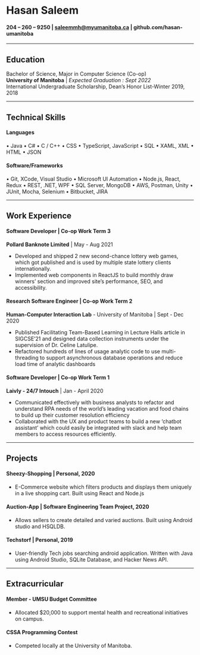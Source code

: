 # Hasan Saleem
####  204 – 260 – 9250 |  saleemmh@myumanitoba.ca | github.com/hasan-umanitoba 

---

## Education
 Bachelor of Science, Major in Computer Science (Co-op)  
 **University of Manitoba**  |  *Expected Graduation : Sept 2022*  
 International Undergraduate Scholarship, Dean’s Honor List-Winter 2019, 2018

---

## Technical Skills
#### Languages 
• Java • C# • C / C++ • CSS
• TypeScript, JavaScript • SQL 
• XAML, XML • HTML • JSON 
#### Software/Frameworks
• Git, XCode, Visual Studio • Microsoft UI Automation 
• Node.js, React, Redux • REST, .NET, WPF
• SQL Server, MongoDB • AWS, Postman, Unity
• JUnit, Mocha, Selenium  • Bitbucket, JIRA

---
## Work Experience
#### Software Developer | Co-op Work Term 3
**Pollard Banknote Limited** | May - Aug 2021
* Developed and shipped 2 new second-chance lottery web games, which got published and is used by multiple state lottery clients internationally. 
* Implemented web components in ReactJS to build monthly draw winners’ section and improved site’s performance, SEO, and accessibility.

#### Research Software Engineer | Co-op Work Term 2
**Human-Computer Interaction Lab** - University of Manitoba | Sept - Dec 2020
* Published Facilitating Team-Based Learning in Lecture Halls article in SIGCSE’21 and designed data collection instruments under the supervision of Dr. Celine Latulipe.
* Refactored hundreds of lines of usage analytic code to use multi-threading to support asynchronous database operations and reduce load time of analytic dashboards 

#### Software Developer | Co-op Work Term 1
**Laivly - 24/7 Intouch** | Jan - April 2020
* Communicated effectively with business analysts to refactor and understand RPA needs of the world’s leading vacation and food chains to build up their customer resolution efficiency
* Collaborated with the UX and product teams to build a new ‘chatbot assistant’ which could easily be integrated with slack and help team members to access resources efficiently.

---

## Projects
#### Sheezy-Shopping | Personal, 2020
* E-Commerce website which filters products and displays them uniquely in a live shopping cart. Built using React and Node.js

#### Auction-App  | Software Engineering Team Project, 2020
* Allows sellers to create detailed and varied auctions. Built using Android studio and HSQLDB.

#### Techstorf | Personal, 2019
* User-friendly Tech jobs searching android application. Written with Java using Android Studio, SQLite Database, and Hacker News API.

---

## Extracurricular
#### Member - UMSU Budget Committee
* Allocated $20,000 to support mental health and recreational initiatives on campus.

#### CSSA Programming Contest 
* Competed locally at the University of Manitoba.
